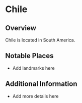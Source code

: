 # Chile
## Overview
Chile is located in South America.

## Notable Places
- Add landmarks here

## Additional Information
- Add more details here
